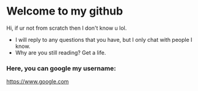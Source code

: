 # Welcome to my github

Hi, if ur not from scratch then I don't know u lol.

 - I will reply to any questions that you have, but I only chat with people I know.
 - Why are you still reading? Get a life.


### Here, you can google my username:
https://www.google.com 
